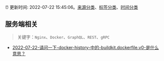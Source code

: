 :alarm_clock: 更新时间: 2022-07-22 15:45:06。[来源分类](../README.md)、[标签分类](../TAGS.md)、[时间分类](../TIMELINE.md)

## 服务端相关


> 关键字：`Nginx`、`Docker`、`GraphQL`、`REST`、`gRPC`



- [2022-07-22-请问一下-docker-history-中的-buildkit.dockerfile.v0-是什么意思？](https://www.v2ex.com/t/868079) 